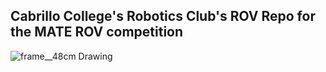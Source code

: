## Cabrillo College's Robotics Club's ROV Repo for the MATE ROV competition


![frame__48cm Drawing](https://user-images.githubusercontent.com/27081199/120859450-14573780-c539-11eb-9be2-f1c2092adf8b.jpg)


